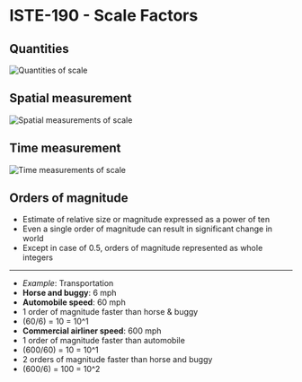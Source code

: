 # ISTE-190 - Scale Factors

## Quantities
![Quantities of scale](https://i.j-f.co/u/7e9789d34357ce63162874ca96f51d0d.png)

## Spatial measurement
![Spatial measurements of scale](https://i.j-f.co/u/5be18b11544a93d39e7d80a0e66fdd20.png)

## Time measurement
![Time measurements of scale](https://i.j-f.co/u/a3c706bf6ea4051e9151f923d7a07feb.png)

## Orders of magnitude
* Estimate of relative size or magnitude expressed as a power of ten
* Even a single order of magnitude can result in significant change in world
* Except in case of 0.5, orders of magnitude represented as whole integers

---

* *Example*: Transportation
* **Horse and buggy**: 6 mph
* **Automobile speed**: 60 mph
 * 1 order of magnitude faster than horse & buggy
 * (60/6) = 10 = 10^1
* **Commercial airliner speed**: 600 mph
 * 1 order of magnitude faster than automobile
 * (600/60) = 10 = 10^1
 * 2 orders of magnitude faster than horse and buggy
 * (600/6) = 100 = 10^2